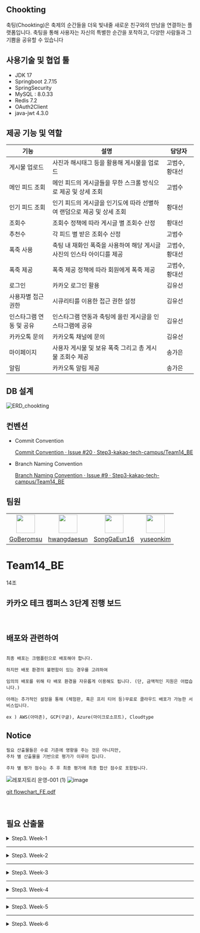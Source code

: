 ## Chookting

축팅(Chookting)은 축제의 순간들을 더욱 빛내줄 새로운 친구와의 만남을 연결하는 플랫폼입니다.
축팅을 통해 사용자는 자신의 특별한 순간을 포착하고, 다양한 사람들과 그 기쁨을 공유할 수 있습니다


## 사용기술 및 협업 툴


- JDK 17
- Springboot 2.7.15
- SpringSecurity
- MySQL : 8.0.33
- Redis 7.2
- OAuth2Client
- java-jwt 4.3.0

## 제공 기능 및 역할


| 기능 | 설명 | 담당자 |
| --- | --- | --- |
| 게시물 업로드 | 사진과 해시태그 등을 활용해 게시물을 업로드 | 고범수, 황대선 |
| 메인 피드 조회 | 메인 피드의 게시글들을 무한 스크롤 방식으로 제공 및 상세 조회 | 고범수 |
| 인기 피드 조회 | 인기 피드의 게시글을 인기도에 따라 선별하여 랜덤으로 제공 및 상세 조회 | 황대선 |
| 조회수 | 조회수 정책에 따라 게시글 별 조회수 산정 | 황대선 |
| 추천수 | 각 피드 별 받은 조회수 산정 | 고범수 |
| 폭죽 사용 | 축팅 내 재화인 폭죽을 사용하여 해당 게시글 사진의 인스타 아이디를 제공 | 고범수, 황대선 |
| 폭죽 제공 | 폭죽 제공 정책에 따라 회원에게 폭죽 제공 | 고범수, 황대선 |
| 로그인  | 카카오 로그인 활용 | 김유선 |
| 사용자별 접근 권한 | 시큐리티를 이용한 접근 권한 설정 | 김유선 |
| 인스타그램 연동 및 공유 | 인스타그램 연동과 축팅에 올린 게시글을 인스타그램에 공유 | 김유선 |
| 카카오톡 문의 | 카카오톡 채널에 문의 | 김유선 |
| 마이페이지 | 사용자 게시물 및 보유 폭죽 그리고 총 게시물 조회수 제공 | 송가은 |
| 알림 | 카카오톡 알림 제공 | 송가은 |

## DB 설계

![ERD_chookting](https://github.com/Step3-kakao-tech-campus/Team14_BE/assets/91835827/7ac4a3cf-7d3e-40ef-a3ee-f4df0571b36f)



## 컨벤션


- Commit Convention

  [Commit Convention · Issue #20 · Step3-kakao-tech-campus/Team14_BE](https://github.com/Step3-kakao-tech-campus/Team14_BE/issues/20)

- Branch Naming Convention

  [Branch Naming Convention · Issue #9 · Step3-kakao-tech-campus/Team14_BE](https://github.com/Step3-kakao-tech-campus/Team14_BE/issues/9)


## 팀원


<table>
  <tr>
    <td align="center"><a href="https://github.com/GoBeromsu"><img src="https://github.com/GoBeromsu.png" width="50"></a></td>
    <td align="center"><a href="https://github.com/hwangdaesun"><img src="https://github.com/hwangdaesun.png" width="50"></a></td>
    <td align="center"><a href="https://github.com/SongGaEun16"><img src="https://github.com/SongGaEun16.png" width="50"></a></td>
    <td align="center"><a href="https://github.com/yuseonkim"><img src="https://github.com/yuseonkim.png" width="50"></a></td>
  </tr>
  <tr>
    <td align="center"><a href="https://github.com/GoBeromsu">GoBeromsu</a></td>
    <td align="center"><a href="https://github.com/hwangdaesun">hwangdaesun</a></td>
    <td align="center"><a href="https://github.com/SongGaEun16">SongGaEun16</a></td>
    <td align="center"><a href="https://github.com/yuseonkim">yuseonkim</a></td>
  </tr>
<table>




# Team14_BE
14조
## 카카오 테크 캠퍼스 3단계 진행 보드

</br>

## 배포와 관련하여

```

최종 배포는 크램폴린으로 배포해야 합니다.

하지만 배포 환경의 불편함이 있는 경우를 고려하여

임의의 배포를 위해 타 배포 환경을 자유롭게 이용해도 됩니다. (단, 금액적인 지원은 어렵습니다.)

아래는 추가적인 설정을 통해 (체험판, 혹은 프리 티어 등)무료로 클라우드 배포가 가능한 서비스입니다.

ex ) AWS(아마존), GCP(구글), Azure(마이크로소프트), Cloudtype

```
## Notice

```
필요 산출물들은 수료 기준에 영향을 주는 것은 아니지만,
주차 별 산출물을 기반으로 평가가 이루어 집니다.

주차 별 평가 점수는 추 후 최종 평가에 최종 합산 점수로 포함됩니다.
```

![레포지토리 운영-001 (1)](https://github.com/Step3-kakao-tech-campus/practice/assets/138656575/acb0dccd-0441-4200-999a-981865535d5f)
![image](https://github.com/Step3-kakao-tech-campus/practice/assets/138656575/b42cbc06-c5e7-4806-8477-63dfa8e807a0)

[git flowchart_FE.pdf](https://github.com/Step3-kakao-tech-campus/practice/files/12521045/git.flowchart_FE.pdf)


</br>

## 필요 산출물
<details>
<summary>Step3. Week-1</summary>
<div>

✅**1주차**

```
    - 5 Whys
    - 마켓 리서치
    - 페르소나 & 저니맵
    - 와이어 프레임
    - 칸반보드
```

</div>
</details>

---

<details>
<summary>Step3. Week-2</summary>
<div>

✅**2주차**

```
    - ERD 설계서

    - API 명세서
```

</div>
</details>

---

<details>
<summary>Step3. Week-3</summary>
<div>

✅**3주차**

```
    - 최종 기획안
```

</div>
</details>

---

<details>
<summary>Step3. Week-4</summary>
<div>

✅**4주차**

### **프로젝트 개발 환경 설정**

- `.editorconfig` 파일 추가로 코드 스타일을 팀 전체에 일관되게 적용.
- 다양한 개발 환경에 대응할 수 있는 `.gitignore` 파일 추가.
- GitHub Actions CI 설정으로 `weekly` 브랜치 PR에 대한 CI 워크플로우 구성.
  - 프로젝트 빌드 실패 시 알림 설정.

### **게시글 및 파일 관리 기능 구현**

- 게시글 업로드 및 파일 관리 기능 구현:
  - Post, Image, Member 엔터티 및 레포지터리 구현.
  - ApiResponse, Error 클래스 추가로 API 응답과 예외 처리 구현.
  - FileUtils, UploadFileDTO 구현으로 파일 관리 로직 구현.
  - 클린 아키텍처를 고려한 usecase와 service 로직 구현.
  - PostController와 UploadPostRequestDTO 구현으로 게시글 업로드 API 엔드포인트 구현.
- 웹서버 파일 저장 로직 및 DTO 클래스 구현:
  - FileUtils 클래스에서는 웹서버의 정적 파일 저장 로직 구현.
  - UploadFileDTO 클래스를 통해 파일의 원본 이름과 저장된 이름 관리.
- 메시지 코드 enum 클래스 추가로 공통으로 사용될 메시지 코드 관리.
- API 응답 및 예외 관련 코드 구현:
  - API 응답 처리를 위한 ApiResponse 클래스와 예외 처리를 위한 Error 클래스 추가.
  - ApiResponseGenerator 유틸리티 클래스 구현으로 응답 생성을 간편하게 함.
- 데이터베이스 설정, 컴포넌트 스캔, build.gradle 의존성 추가:
  - 필요한 설정과 의존성을 build.gradle에 추가.
  - WebConfig.java에서 이미지 경로 설정.

### 인기 피드 상세 조회 및 레디스 관련 설정

1. **Redis 및 Cache 설정**:
  - Redis와 Cache 관련 세팅을 진행하여 기반 환경을 구축.
2. **인기 피드 상세 조회 기능 구현**:
  - 홈 피드 게시글 상세 조회와 인기 게시글 상세 조회를 분리하여 구현.
  - 인기 게시글 상세 조회에 Look Aside 캐시 전략 사용.
3. **조회수 DB 반영 기능 구현**:
  - 10분 주기로 조회수를 DB에 반영하는 기능 구현.
  - 조회수의 빈번한 변동과 캐시 서버 문제 대응을 위해 Write Back 캐시 전략 사용.
4. **중복 조회수 방지 기능**:
  - Redis의 Set 자료구조를 사용해 한 게시글당 한 사람만 조회수가 늘어나도록 구현.
5. **메서드 및 테스트 추가**:
  - 게시글 조회수를 레디스에 저장하는 메서드 추가.
  - 인기 게시글 가져오는 메서드 생성.
  - 10분 주기로 레디스 서버에서 게시글당 조회수를 조회해 DB에 반영하는 기능 구현.
  - 관련 테스트 케이스 작성 및 검증.
6. **기타**:
  - **`spring-boot-configuration-processor`** 추가.
  - **`jpa.hibernate.ddl-auto`**를 create로 변경.
  - Member Constructor 수정, fetch 전략 수정 등의 리팩토링 작업 진행.

### Swagger 3.0 추가

- SwaggerConfig.java 설정 파일 추가로 Swagger 3.0 API 문서화 활성화.
- 설정에서 **`@RestController`** 애노테이션이 있는 컨트롤러만 문서화 대상으로 포함.
- 애플리케이션 프로퍼티에서 매칭 전략 설정으로 swagger 3.0 경로 에러 해결

### 홈 피드 조회 기능 구현

1. **홈 피드 조회 기능 구현**
  - **`PostService`** 클래스에서 홈 피드를 조회하는 로직 구현.
  - **`FindPostListUsecase`**를 이용하여 최신 순으로 10개의 Post 게시물을 가져옴.
2. **무한 스크롤 기능 구현**:
  - 엔드포인트 **`@GetMapping("/post")`**를 구현, **`lastPostId`** 파라미터 기반의 no offset 방식 사용.
  - 요청 시 마다 지정된 **`size`**만큼 게시글 반환, 클라이언트는 **`lastPostId`**를 통해 다음 요청의 시작점을 알 수 있음.
3. **무한 스크롤 기능 최적화**:
  - 무한 스크롤 로직에 **`hasNext`** 플래그 도입, 클라이언트에게 더 많은 데이터의 존재를 알림.
  - **`FindPostListUsecase`**의 **`execute`** 메서드 수정, 반환된 게시글의 수가 요청된 **`size`**보다 큰 경우 **`hasNext`** 플래그를 **`true`**로 설정.

### tearDown **SQL 추가**

- 테스트용 초기 데이터 생성 SQL 스크립트 추가.
- **`member`**, **`image`**, **`post`** 테이블의 데이터 재설정 및 새 레코드 삽입, 무한 스크롤 및 기타 기능 테스트에 활용

### 카카오 OAuth2를 사용한 로그인 및 회원가입, 엑세스토큰 발급 및 검증 기능 구현

1. **의존성 및 설정**:
  - **`build.gradle`**에 SpringSecurity, OAuth2Client, java-jwt 의존성을 추가.
  - **`application.properties`**에 OAuth2 관련 설정을 작성.
2. **사용자 관리 및 권한 설정**:
  - 사용자 관리를 위한 **`PrincipalDetails`** 클래스 작성.
  - 권한 설정 및 로그인을 위한 **`SecurityConfig`** 클래스 작성.
3. **JWT 생성 및 검증**:
  - **`JwtProvider`**와 **`JwtAuthenticationFilter`** 클래스를 작성하여 JWT 생성 및 검증 구현.
4. **로그인 로직**:
  - 로그인 완료 시 필요한 로직을 실행하기 위한 **`AuthenticationSuccessHandler`**와 **`PrincipalOAuth2UserService`** 클래스 작성.
  - 로그인을 위한 **`Member`** 엔티티, **`MemberRepository`**, **`TokenDTO`**, **`LoginController`** 클래스 작성.

</div>
</details>

---
<details>
<summary>Step3. Week-5</summary>
<div>

✅**5주차**

### 황대선

- 인기 피드 정책 구현 및 관련 문서화.
- **`Instant`** 클래스 도입으로 **`Post`** 엔터티의 **`createdAt`** 컬럼의 자료형을 **`Instant`**로 변경하여 정확한 시간 비교 가능 ([#43](https://github.com/Step3-kakao-tech-campus/Team14_BE/issues/43)).
- 게시물 나이 및 인기도 업데이트 기능 구현 및 스케줄링 테스트 ([#48](https://github.com/Step3-kakao-tech-campus/Team14_BE/pull/48), [#50](https://github.com/Step3-kakao-tech-campus/Team14_BE/pull/50)).
- 인기도 높은 게시물 선별 후 Redis에 저장 기능 구현 ([#55](https://github.com/Step3-kakao-tech-campus/Team14_BE/pull/55)).
- Redis에서 인기도가 높은 상위 300개의 게시물 조회 기능 구현 ([#59](https://github.com/Step3-kakao-tech-campus/Team14_BE/pull/59)).

### 고범수
 
- 단일 게시물에 좋아요 기능 추가로 유저가 좋아요를 누르면 바로 DB로 업데이트 기능 구현 ([#54](https://github.com/Step3-kakao-tech-campus/Team14_BE/pull/54)).
- 단일 게시물에 유저가 좋아요를 누르고, 반영되는 순간에 해당 게시물의 좋아요 갯수를 업데이트하는 로직 구현 ([#60](https://github.com/Step3-kakao-tech-campus/Team14_BE/pull/60)).

### 김유선

- 로그인 완료 시 리프레시 토큰을 발급 및 Redis에 저장 기능 구현 ([#57](https://github.com/Step3-kakao-tech-campus/Team14_BE/pull/57)).
- 기존 엑세스 토큰 만료 시 리프레시 토큰을 사용해 엑세스 토큰을 새로 재발급하는 기능 구현 ([#57](https://github.com/Step3-kakao-tech-campus/Team14_BE/pull/57)).

### 송가은

- MyPage
- DAO 클래스에 게시물 조회 메서드 추가
- 서블릿에서 게시물 조회 요청 처리
- JSP 파일 작성

</div>
</details>

---

<details>
<summary>Step3. Week-6</summary>
<div>

✅**6주차**
## 산출물
<a id="section1"></a>

### Backend 쪽 이슈 요약
1. **[BE API 명세 관련](https://www.notion.so/BE-BE-API-cee9b31d490a468dad6818cc4dcd4e42?pvs=21)**
   - API 명세 문서 업데이트 완료
2. **[API 명세서 업데이트](https://www.notion.so/BE-API-ed5fa71ca1e541d38fdadbb3bfd8769b?pvs=21)**
   - 최신 상태로 업데이트 완료
3. **[Upload API 요청 및 반환 데이터 관련](https://www.notion.so/BE-Upload-API-ca8b137bdfc844278394dc6d530aec30?pvs=21)**
   - 멀티파트 파일 업로드 기능 개선

### 인증 및 계정 관리
1. **[로그인 기능 전반적 수정](https://www.notion.so/BE-47dfe4a5d88546bb90a36e01ce06f823?pvs=21)**
   - 비밀번호 해시 알고리즘 변경
2. **[MyPage 계정 상세 조회](https://www.notion.so/BE-MyPage-51c3a49abc89414b998875b3e496fd52?pvs=21)**
   - 상세 정보 조회 로직 구현 완료

### 피드 관련
1. **[인기 피드 리팩토링 및 테스트 보충](https://www.notion.so/BE-4016eb0eb2924804979f6bfffe672cfd?pvs=21)**
   - 코드 최적화 및 유닛 테스트 추가
2. **[인기 피드 전체 조회 기능 테스트 이슈](https://www.notion.so/BE-8f0ce04208b1460a8f99a11a3f97107a?pvs=21)**
   - 테스트 케이스 작성 및 테스트 완료
3. **[인기도에 따른 게시물 폭죽 사용](https://www.notion.so/BE-b420ba956a41417dbc7ec94b2af731d2?pvs=21)**
   - 폭죽 로직 구현
4. **[좋아요 로직 개선](https://www.notion.so/BE-6b4bda09642c490fa5e370f23dfcd933?pvs=21)**
   - 중복 좋아요 방지 로직 추가

### 포인트 및 좋아요 관련
1. **[페어 프로그래밍 - 포인트](https://www.notion.so/BE-512d51dc825f43aa9ad6f0122d8c4e7a?pvs=21)**
   - 포인트 로직 구현
2. **[포인트 관련 기능 구현](https://www.notion.so/BE-37cf941c8fa54f528811690a2bc6931c?pvs=21)**
   - 포인트 적립 및 사용 로직 추가

### 협업 및 배포
1. **[협업을 위한 주석 달기](https://www.notion.so/BE-45c8b5a9872a419bbf86bcde325a95c1?pvs=21)**
   - 코드에 주석 추가 완료
2. **[배포 관련 Master 브랜치 네이밍 변경](https://www.notion.so/BE-Master-d524958c1a5343508aad7ee48bf86308?pvs=21)**
   - 브랜치 명 변경 완료
3. **[도커 이미지 패키징 이슈 : Redis 의존 관련](https://www.notion.so/BE-Redis-2261383677904bacbd11426ed40b14fd?pvs=21)**
    - Redis 도커 이미지 패키징 완료
---

<details>
<summary>Step3. Week-7</summary>
<div>

✅**7주차**

```
    - 7주차 github

    - 7주차 노션
```

</div>
</details>

---

<details>
<summary>Step3. Week-8</summary>
<div>

✅**8주차**

```
    - 중간고사

```

</div>
</details>

---

<details>
<summary>Step3. Week-9</summary>
<div>

✅**9주차**

```
    - 9주차 github

    - 9주차 노션
```

</div>
</details>

---

<details>
<summary>Step3. Week-10</summary>
<div>

✅**10주차**

```
    - 10주차 github

    - 테스트 시나리오 명세서

    - 테스트 결과 보고서
```

</div>
</details>

---

<details>
<summary>Step3. Week-11</summary>
<div>

✅**11주차**

```
    - 최종 기획안

    - 배포 인스턴스 링크
```

</div>
</details>

---

## **과제 상세 : 수강생들이 과제를 진행할 때, 유념해야할 것**

```
1. README.md 파일은 동료 개발자에게 프로젝트에 쉽게 랜딩하도록 돕는 중요한 소통 수단입니다.
해당 프로젝트에 대해 아무런 지식이 없는 동료들에게 설명하는 것처럼 쉽고, 간결하게 작성해주세요.

2. 좋은 개발자는 디자이너, 기획자, 마케터 등 여러 포지션에 있는 분들과 소통을 잘합니다.
UI 컴포넌트의 명칭과 이를 구현하는 능력은 필수적인 커뮤니케이션 스킬이자 필요사항이니 어떤 상황에서 해당 컴포넌트를 사용하면 좋을지 고민하며 코드를 작성해보세요.

```

</br>

## **코드리뷰 관련: review branch로 PR시, 아래 내용을 포함하여 코멘트 남겨주세요.**

**1. PR 제목과 내용을 아래와 같이 작성 해주세요.**

> PR 제목 : 부산대_0조_아이템명_0주차
>

</br>

</div>

---

